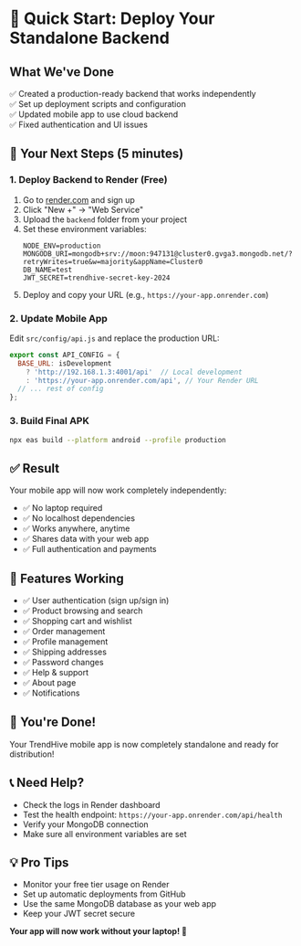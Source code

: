 # 🚀 Quick Start: Deploy Your Standalone Backend

## What We've Done
✅ Created a production-ready backend that works independently  
✅ Set up deployment scripts and configuration  
✅ Updated mobile app to use cloud backend  
✅ Fixed authentication and UI issues  

## 🎯 Your Next Steps (5 minutes)

### 1. Deploy Backend to Render (Free)
1. Go to [render.com](https://render.com) and sign up
2. Click "New +" → "Web Service"
3. Upload the `backend` folder from your project
4. Set these environment variables:
   ```
   NODE_ENV=production
   MONGODB_URI=mongodb+srv://moon:947131@cluster0.gvga3.mongodb.net/?retryWrites=true&w=majority&appName=Cluster0
   DB_NAME=test
   JWT_SECRET=trendhive-secret-key-2024
   ```
5. Deploy and copy your URL (e.g., `https://your-app.onrender.com`)

### 2. Update Mobile App
Edit `src/config/api.js` and replace the production URL:
```javascript
export const API_CONFIG = {
  BASE_URL: isDevelopment 
    ? 'http://192.168.1.3:4001/api'  // Local development
    : 'https://your-app.onrender.com/api', // Your Render URL
  // ... rest of config
};
```

### 3. Build Final APK
```bash
npx eas build --platform android --profile production
```

## ✅ Result
Your mobile app will now work completely independently:
- ✅ No laptop required
- ✅ No localhost dependencies  
- ✅ Works anywhere, anytime
- ✅ Shares data with your web app
- ✅ Full authentication and payments

## 🔧 Features Working
- ✅ User authentication (sign up/sign in)
- ✅ Product browsing and search
- ✅ Shopping cart and wishlist
- ✅ Order management
- ✅ Profile management
- ✅ Shipping addresses
- ✅ Password changes
- ✅ Help & support
- ✅ About page
- ✅ Notifications

## 🎉 You're Done!
Your TrendHive mobile app is now completely standalone and ready for distribution!

## 📞 Need Help?
- Check the logs in Render dashboard
- Test the health endpoint: `https://your-app.onrender.com/api/health`
- Verify your MongoDB connection
- Make sure all environment variables are set

## 💡 Pro Tips
- Monitor your free tier usage on Render
- Set up automatic deployments from GitHub
- Use the same MongoDB database as your web app
- Keep your JWT secret secure

**Your app will now work without your laptop! 🎉** 